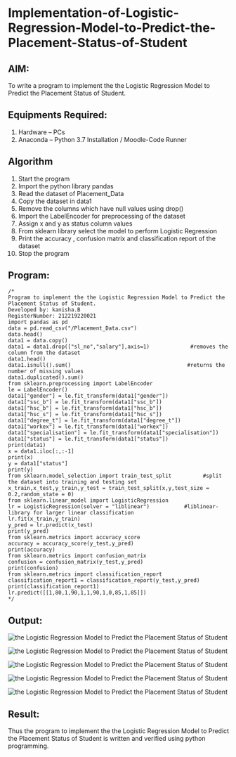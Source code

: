 # Implementation-of-Logistic-Regression-Model-to-Predict-the-Placement-Status-of-Student

## AIM:
To write a program to implement the the Logistic Regression Model to Predict the Placement Status of Student.

## Equipments Required:
1. Hardware – PCs
2. Anaconda – Python 3.7 Installation / Moodle-Code Runner

## Algorithm
1. Start the program
2. Import the python library pandas
3. Read the dataset of Placement_Data
4. Copy the dataset in data1
5. Remove the columns which have null values using drop()
6. Import the LabelEncoder for preprocessing of the dataset
7. Assign x and y as status column values
8. From sklearn library select the model to perform Logistic Regression
9. Print the accuracy , confusion matrix and classification report of the dataset
10. Stop the program

## Program:
```
/*
Program to implement the the Logistic Regression Model to Predict the Placement Status of Student.
Developed by: kanisha.B
RegisterNumber: 212219220021
import pandas as pd
data = pd.read_csv("/Placement_Data.csv")
data.head()
data1 = data.copy()
data1 = data1.drop(["sl_no","salary"],axis=1)             #removes the column from the dataset
data1.head()
data1.isnull().sum()                                     #returns the number of missing values
data1.duplicated().sum()
from sklearn.preprocessing import LabelEncoder
le = LabelEncoder()
data1["gender"] = le.fit_transform(data1["gender"])
data1["ssc_b"] = le.fit_transform(data1["ssc_b"])
data1["hsc_b"] = le.fit_transform(data1["hsc_b"])
data1["hsc_s"] = le.fit_transform(data1["hsc_s"])
data1["degree_t"] = le.fit_transform(data1["degree_t"])
data1["workex"] = le.fit_transform(data1["workex"])
data1["specialisation"] = le.fit_transform(data1["specialisation"])
data1["status"] = le.fit_transform(data1["status"])
print(data1)
x = data1.iloc[:,:-1]
print(x)
y = data1["status"]
print(y)
from sklearn.model_selection import train_test_split          #split the dataset into training and testing set
x_train,x_test,y_train,y_test = train_test_split(x,y,test_size = 0.2,random_state = 0)
from sklearn.linear_model import LogisticRegression
lr = LogisticRegression(solver = "liblinear")           #liblinear-library for larger linear classification
lr.fit(x_train,y_train)
y_pred = lr.predict(x_test)
print(y_pred)
from sklearn.metrics import accuracy_score
accuracy = accuracy_score(y_test,y_pred)
print(accuracy)
from sklearn.metrics import confusion_matrix
confusion = confusion_matrix(y_test,y_pred)
print(confusion)
from sklearn.metrics import classification_report
classification_report1 = classification_report(y_test,y_pred)
print(classification_report1)
lr.predict([[1,80,1,90,1,1,90,1,0,85,1,85]])
*/
```

## Output:
![the Logistic Regression Model to Predict the Placement Status of Student](./images/after_transform_data1.png)


![the Logistic Regression Model to Predict the Placement Status of Student](./images/accuracy.png)


![the Logistic Regression Model to Predict the Placement Status of Student](./images/confusion_matrix.png)

![the Logistic Regression Model to Predict the Placement Status of Student](./images/classification_report1.png)


![the Logistic Regression Model to Predict the Placement Status of Student](./images/lr_predict.png)


## Result:
Thus the program to implement the the Logistic Regression Model to Predict the Placement Status of Student is written and verified using python programming.
